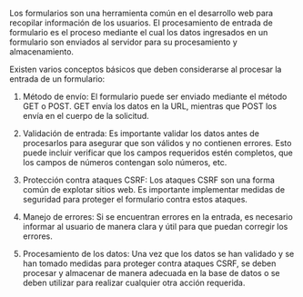 Los formularios son una herramienta común en el desarrollo web para recopilar información de los usuarios. El procesamiento de entrada de formulario es el proceso mediante el cual los datos ingresados en un formulario son enviados al servidor para su procesamiento y almacenamiento.

Existen varios conceptos básicos que deben considerarse al procesar la entrada de un formulario:

1.  Método de envío: El formulario puede ser enviado mediante el método GET o POST. GET envía los datos en la URL, mientras que POST los envía en el cuerpo de la solicitud.
    
2.  Validación de entrada: Es importante validar los datos antes de procesarlos para asegurar que son válidos y no contienen errores. Esto puede incluir verificar que los campos requeridos estén completos, que los campos de números contengan solo números, etc.
    
3.  Protección contra ataques CSRF: Los ataques CSRF son una forma común de explotar sitios web. Es importante implementar medidas de seguridad para proteger el formulario contra estos ataques.
    
4.  Manejo de errores: Si se encuentran errores en la entrada, es necesario informar al usuario de manera clara y útil para que puedan corregir los errores.
    
5.  Procesamiento de los datos: Una vez que los datos se han validado y se han tomado medidas para proteger contra ataques CSRF, se deben procesar y almacenar de manera adecuada en la base de datos o se deben utilizar para realizar cualquier otra acción requerida.













